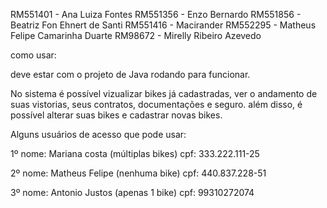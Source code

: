 RM551401 - Ana Luiza Fontes
RM551356 - Enzo Bernardo
RM551856 - Beatriz Fon Ehnert de Santi
RM551416 - Macirander
RM552295 - Matheus Felipe Camarinha Duarte
RM98672  - Mirelly Ribeiro Azevedo


como usar:

deve estar com o projeto de Java rodando para funcionar.

No sistema é possível vizualizar bikes já cadastradas, ver o andamento de suas vistorias, seus contratos, documentações e seguro.
além disso, é possível alterar suas bikes e cadastrar novas bikes.

Alguns usuários de acesso que pode usar:

1º
nome: Mariana costa (múltiplas bikes)
cpf: 333.222.111-25

2º
nome: Matheus Felipe (nenhuma bike)
cpf: 440.837.228-51

3º 
nome: Antonio Justos (apenas 1 bike)
cpf: 99310272074